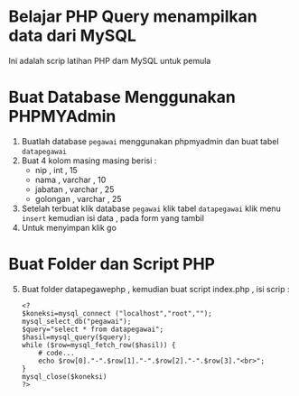 Belajar PHP Query menampilkan data dari MySQL
======

Ini adalah scrip latihan PHP dam MySQL untuk pemula 

Buat Database Menggunakan PHPMYAdmin
======
1. Buatlah database `pegawai` menggunakan phpmyadmin dan buat tabel `datapegawai`
2. Buat 4 kolom masing masing berisi :
    * nip , int , 15
    * nama , varchar , 10
    * jabatan , varchar , 25
    * golongan , varchar , 25
3. Setelah terbuat klik database `pegawai` klik tabel `datapegawai` klik menu `insert` kemudian isi data , pada form yang tambil 
4. Untuk menyimpan klik go

Buat Folder dan Script PHP
======

5. Buat folder datapegawephp , kemudian buat script index.php , isi scrip : 

    ```
    <?
    $koneksi=mysql_connect ("localhost","root","");
    mysql_select_db("pegawai");
    $query="select * from datapegawai";
    $hasil=mysql_query($query);
    while ($row=mysql_fetch_row($hasil)) {
        # code...
        echo $row[0]."-".$row[1]."-".$row[2]."-".$row[3]."<br>";
    }
    mysql_close($koneksi)
    ?>
    ```